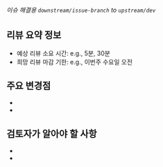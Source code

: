 ###### 이슈 해결용 `downstream/issue-branch` to `upstream/dev`

## 리뷰 요약 정보

- 예상 리뷰 소요 시간: e.g., 5분, 30분
- 희망 리뷰 마감 기한: e.g., 이번주 수요일 오전

## 주요 변경점

-
-


## 검토자가 알아야 할 사항

-
-

